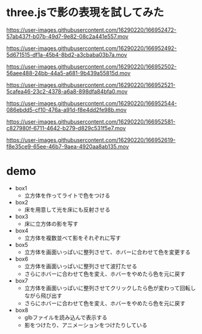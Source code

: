 # three.jsで影の表現を試してみた

https://user-images.githubusercontent.com/16290220/166952472-57ab437f-b07b-49d7-9e82-08c2a441e557.mov

https://user-images.githubusercontent.com/16290220/166952492-5d671515-df1a-45b4-8bd2-a3cbaba03b7a.mov

https://user-images.githubusercontent.com/16290220/166952502-56aee488-24bb-44a5-a681-9b439a55815d.mov

https://user-images.githubusercontent.com/16290220/166952521-5cafea46-23c2-4378-a6a8-898dfa84bfa0.mov

https://user-images.githubusercontent.com/16290220/166952544-086ebdd5-cf10-476a-a91d-f8e4dd2fe98b.mov

https://user-images.githubusercontent.com/16290220/166952581-c827980f-6711-4642-b279-d829c531f5e7.mov

https://user-images.githubusercontent.com/16290220/166952619-f8e35ce9-65ee-46b7-9aea-4920aa8ab135.mov


# demo
- box1
  - 立方体を作ってライトで色をつける
- box2
  - 床を用意して光を床にも反射させる
- box3
  - 床に立方体の影を写す
- box4
  - 立方体を複数並べて影をそれぞれに写す
- box5
  - 立方体を画面いっぱいに整列させて、ホバーに合わせて色を変更する
- box6
  - 立方体を画面いっぱいに整列させて波打たせる
  - さらにホバーに合わせて色を変え、ホバーをやめたら色を元に戻す
- box7
  - 立方体を画面いっぱいに整列させてクリックしたら色が変わって回転しながら飛び出す
  - さらにホバーに合わせて色を変え、ホバーをやめたら色を元に戻す
- box8
  - glbファイルを読み込んで表示する
  - 影をつけたり、アニメーションをつけたりしている

